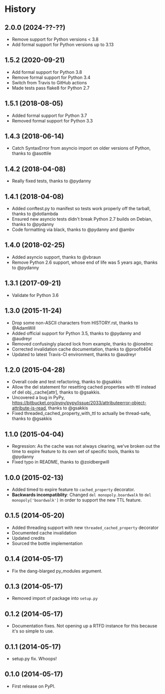 # History

## 2.0.0 (2024-??-??)

* Remove support for Python versions < 3.8
* Add formal support for Python versions up to 3.13

## 1.5.2 (2020-09-21)

* Add formal support for Python 3.8
* Remove formal support for Python 3.4
* Switch from Travis to GitHub actions
* Made tests pass flake8 for Python 2.7

## 1.5.1 (2018-08-05)

* Added formal support for Python 3.7
* Removed formal support for Python 3.3

## 1.4.3  (2018-06-14)

* Catch SyntaxError from asyncio import on older versions of Python, thanks to @asottile

## 1.4.2 (2018-04-08)

* Really fixed tests, thanks to @pydanny

## 1.4.1 (2018-04-08)

* Added conftest.py to manifest so tests work properly off the tarball, thanks to @dotlambda
* Ensured new asyncio tests didn't break Python 2.7 builds on Debian, thanks to @pydanny
* Code formatting via black, thanks to @pydanny and @ambv

## 1.4.0 (2018-02-25)

* Added asyncio support, thanks to @vbraun
* Remove Python 2.6 support, whose end of life was 5 years ago, thanks to @pydanny

## 1.3.1 (2017-09-21)

* Validate for Python 3.6

## 1.3.0 (2015-11-24)

* Drop some non-ASCII characters from HISTORY.rst, thanks to @AdamWill
* Added official support for Python 3.5, thanks to @pydanny and @audreyr
* Removed confusingly placed lock from example, thanks to @ionelmc
* Corrected invalidation cache documentation, thanks to @proofit404
* Updated to latest Travis-CI environment, thanks to @audreyr

## 1.2.0 (2015-04-28)

* Overall code and test refactoring, thanks to @gsakkis
* Allow the del statement for resetting cached properties with ttl instead of del obj._cache[attr], thanks to @gsakkis.
* Uncovered a bug in PyPy, https://bitbucket.org/pypy/pypy/issue/2033/attributeerror-object-attribute-is-read, thanks to @gsakkis
* Fixed threaded_cached_property_with_ttl to actually be thread-safe, thanks to @gsakkis

## 1.1.0 (2015-04-04)

* Regression: As the cache was not always clearing, we've broken out the time to expire feature to its own set of specific tools, thanks to @pydanny
* Fixed typo in README, thanks to @zoidbergwill

## 1.0.0 (2015-02-13)

* Added timed to expire feature to `cached_property` decorator.
* **Backwards incompatiblity**: Changed `del monopoly.boardwalk` to `del monopoly['boardwalk']` in order to support the new TTL feature.

## 0.1.5 (2014-05-20)

* Added threading support with new `threaded_cached_property` decorator
* Documented cache invalidation
* Updated credits
* Sourced the bottle implementation

## 0.1.4 (2014-05-17)

* Fix the dang-blarged py_modules argument.

## 0.1.3 (2014-05-17)

* Removed import of package into `setup.py`

## 0.1.2 (2014-05-17)

* Documentation fixes. Not opening up a RTFD instance for this because it's so simple to use.

## 0.1.1 (2014-05-17)

* setup.py fix. Whoops!

## 0.1.0 (2014-05-17)

* First release on PyPI.
